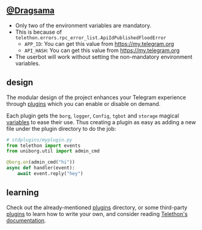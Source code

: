## [@Dragsama](https://telegram.dog/DragSama)

- Only two of the environment variables are mandatory.
- This is because of `telethon.errors.rpc_error_list.ApiIdPublishedFloodError`
    - `APP_ID`:   You can get this value from https://my.telegram.org
    - `API_HASH`:   You can get this value from https://my.telegram.org
- The userbot will work without setting the non-mandatory environment variables.


## design

The modular design of the project enhances your Telegram experience
through [plugins](https://github.com/SpEcHiDe/dragsama/tree/master/stdplugins)
which you can enable or disable on demand.

Each plugin gets the `borg`, `logger`, `Config`, `tgbot` and `storage` magical
[variables](https://github.com/dragsama/UniBorg/blob/488eff632e65103ba7017d4f52777d22ddd52ea2/uniborg/uniborg.py#L76-L80)
to ease their use. Thus creating a plugin as easy as adding
a new file under the plugin directory to do the job:

```python
# stdplugins/myplugin.py
from telethon import events
from uniborg.util import admin_cmd

@borg.on(admin_cmd("hi"))
async def handler(event):
    await event.reply("hey")
```


## learning

Check out the already-mentioned [plugins](https://github.com/dragsama/UniBorg/tree/master/stdplugins) directory, or some third-party [plugins](https://telegram.dog/UniBorg) to learn how to write your own, and consider reading [Telethon's documentation](http://telethon.readthedocs.io/).
